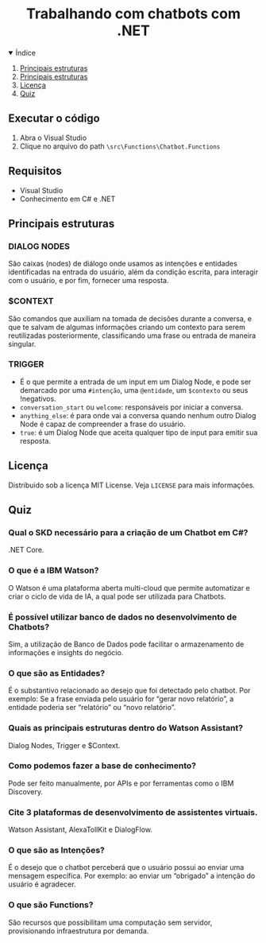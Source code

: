 <h1 align="center">Trabalhando com chatbots com .NET</h1>

<details open="open">
  <summary>Índice</summary>
  <ol>
    <li>
      <a href="#principais-estruturas">Principais estruturas</a>
    </li>
    <li>
      <a href="#principais-estruturas">Principais estruturas</a>
    </li>
    <li>
      <a href="#licença">Licença</a>
    </li>
    <li>
      <a href="#quiz">Quiz</a>
    </li>
  </ol>
</details>

## Executar o código
1. Abra o Visual Studio
2. Clique no arquivo do path `\src\Functions\Chatbot.Functions`

## Requisitos
- Visual Studio
- Conhecimento em C# e .NET

## Principais estruturas
### DIALOG NODES
São caixas (nodes) de diálogo onde usamos as intenções e entidades identificadas na entrada do usuário, além da condição escrita, para interagir com o usuário, e por fim, fornecer uma resposta.

### $CONTEXT
São comandos que auxiliam na tomada de decisões durante a conversa, e que te salvam de algumas informações criando um contexto para serem reutilizadas posteriormente, classificando uma frase ou entrada de maneira singular. 

### TRIGGER
- É o que permite a entrada de um input em um Dialog Node, e pode ser demarcado por uma `#intenção`, uma `@entidade`, um `$contexto` ou seus !negativos. 
- `conversation_start` ou `welcome`: responsáveis por iniciar a conversa.
- `anything_else`: é para onde vai a conversa quando nenhum outro Dialog Node é capaz de compreender a frase do usuário.
- `true`: é um Dialog Node que aceita qualquer tipo de input para emitir sua resposta.

## Licença
Distribuido sob a licença MIT License. Veja `LICENSE` para mais informações.

## Quiz
### Qual o SKD necessário para a criação de um Chatbot em C#?
.NET Core.

### O que é a IBM Watson?
O Watson é uma plataforma aberta multi-cloud que permite automatizar e criar o ciclo de vida de IA, a qual pode ser utilizada para Chatbots.

### É possível utilizar banco de dados no desenvolvimento de Chatbots?
Sim, a utilização de Banco de Dados pode facilitar o armazenamento de informações e insights do negócio.

### O que são as Entidades?
É o substantivo relacionado ao desejo que foi detectado pelo chatbot. Por exemplo: Se a frase enviada pelo usuário for “gerar novo relatório”, a entidade poderia ser “relatório” ou “novo relatório”.

### Quais as principais estruturas dentro do Watson Assistant?
Dialog Nodes, Trigger e $Context.

### Como podemos fazer a base de conhecimento?
Pode ser feito manualmente, por APIs e por ferramentas como o IBM Discovery.

### Cite 3 plataformas de desenvolvimento de assistentes virtuais.
Watson Assistant, AlexaTollKit e DialogFlow.

### O que são as Intenções?
É o desejo que o chatbot perceberá que o usuário possui ao enviar uma mensagem específica. Por exemplo: ao enviar um “obrigado” a intenção do usuário é agradecer.

### O que são Functions?
São recursos que possibilitam uma computação sem servidor, provisionando infraestrutura por demanda.
